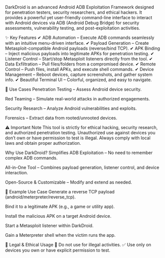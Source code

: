 DarkDroid is an advanced Android ADB Exploitation Framework designed for penetration testers, security researchers, and ethical hackers. It provides a powerful yet user-friendly command-line interface to interact with Android devices via ADB (Android Debug Bridge) for security assessments, vulnerability testing, and post-exploitation activities.

✨ Key Features
✔ ADB Automation – Execute ADB commands seamlessly with an intuitive menu-driven interface.
✔ Payload Generation – Create Metasploit-compatible Android payloads (reverse/bind TCP).
✔ APK Binding – Inject malicious payloads into legitimate APKs for penetration testing.
✔ Listener Control – Start/stop Metasploit listeners directly from the tool.
✔ Data Exfiltration – Pull files/folders from a compromised device.
✔ Remote Control – Push files, install APKs, and execute shell commands.
✔ Device Management – Reboot devices, capture screenshots, and gather system info.
✔ Beautiful Terminal UI – Colorful, organized, and easy to navigate.

🎯 Use Cases
Penetration Testing – Assess Android device security.

Red Teaming – Simulate real-world attacks in authorized engagements.

Security Research – Analyze Android vulnerabilities and exploits.

Forensics – Extract data from rooted/unrooted devices.

⚠️ Important Note
This tool is strictly for ethical hacking, security research, and authorized penetration testing. Unauthorized use against devices you don’t own or have permission to test is illegal. Always comply with local laws and obtain proper authorization.

Why Use DarkDroid?
Simplifies ADB Exploitation – No need to remember complex ADB commands.

All-in-One Tool – Combines payload generation, listener control, and device interaction.

Open-Source & Customizable – Modify and extend as needed.

📌 Example Use Case
Generate a reverse TCP payload (android/meterpreter/reverse_tcp).

Bind it to a legitimate APK (e.g., a game or utility app).

Install the malicious APK on a target Android device.

Start a Metasploit listener within DarkDroid.

Gain a Meterpreter shell when the victim runs the app.

📜 Legal & Ethical Usage
🚫 Do not use for illegal activities.
✅ Use only on devices you own or have explicit permission to test.

